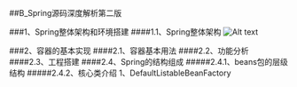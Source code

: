 
##B_Spring源码深度解析第二版

###1、Spring整体架构和环境搭建
####1.1、Spring整体架构
![Alt text](./1564321918306.png)
 
###2、容器的基本实现
####2.1、容器基本用法
####2.2、功能分析
####2.3、工程搭建
####2.4、Spring的结构组成
#####2.4.1、beans包的层级结构
#####2.4.2、核心类介绍
	1、DefaultListableBeanFactory